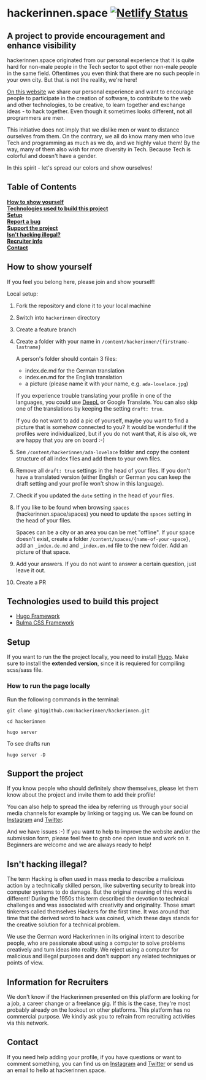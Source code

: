 # hackerinnen.space [![Netlify Status](https://api.netlify.com/api/v1/badges/52a6b589-d735-4956-890e-3c59760772a6/deploy-status)](https://app.netlify.com/sites/loving-noyce-189cc2/deploys)

## A project to provide encouragement and enhance visibility

hackerinnen.space originated from our personal experience that it is quite hard for non-male people in the Tech sector to spot other non-male people in the same field. Oftentimes you even think that there are no such people in your own city. But that is not the reality, we're here!

[On this website](https://www.hackerinnen.space) we share our personal experience and want to encourage people to participate in the creation of software, to contribute to the web and other technologies, to be creative, to learn together and exchange ideas - to hack together. Even though it sometimes looks different, not all programmers are men.

This initiative does not imply that we dislike men or want to distance ourselves from them. On the contrary, we all do know many men who love Tech and programming as much as we do, and we highly value them! By the way, many of them also wish for more diversity in Tech. Because Tech is colorful and doesn't have a gender.

In this spirit - let's spread our colors and show ourselves!

## Table of Contents

**[How to show yourself](#how-to-show-yourself)**<br>
**[Technologies used to build this project](#technologies-used-to-build-this-project)**<br>
**[Setup](#setup)**<br>
**[Report a bug](#report-a-bug)**<br>
**[Support the project](#support-the-project)**<br>
**[Isn't hacking illegal?](#isnt-hacking-illegal)**<br>
**[Recruiter info](#information-for-recruiters)**<br>
**[Contact](#contact)**

## How to show yourself

If you feel you belong here, please join and show yourself!

Local setup:

1.  Fork the repository and clone it to your local machine
2.  Switch into `hackerinnen` directory
3.  Create a feature branch
4.  Create a folder with your name in `/content/hackerinnen/{firstname-lastname}`

    A person's folder should contain 3 files:

    - index.de.md for the German translation
    - index.en.md for the English translation
    - a picture (please name it with your name, e.g. `ada-lovelace.jpg`)

    If you experience trouble translating your profile in one of the languages, you could use [DeepL](https://www.deepl.com/translator) or Google Translate. You can also skip one of the translations by keeping the setting `draft: true`.

    If you do not want to add a pic of yourself, maybe you want to find a picture that is somehow connected to you? It would be wonderful if the profiles were individualized, but if you do not want that, it is also ok, we are happy that you are on board :-)

5.  See `/content/hackerinnen/ada-lovelace` folder and copy the content structure of all index files and add them to your own files.
6.  Remove all `draft: true` settings in the head of your files. If you don't have a translated version (either English or German you can keep the draft setting and your profile won't show in this language).
7.  Check if you updated the `date` setting in the head of your files.
8.  If you like to be found when browsing `spaces` (hackerinnen.space/spaces) you need to update the `spaces` setting in the head of your files.

    Spaces can be a city or an area you can be met "offline".
    If your space doesn't exist, create a folder `/content/spaces/{name-of-your-space}`, add an `_index.de.md` and `_index.en.md` file to the new folder. Add an picture of that space.

9.  Add your answers. If you do not want to answer a certain question, just leave it out.
10. Create a PR

## Technologies used to build this project

- [Hugo Framework](https://gohugo.io/)
- [Bulma CSS Framework](https://bulma.io/)

## Setup

If you want to run the the project locally, you need to install [Hugo](https://gohugo.io/getting-started/installing/).
Make sure to install the **extended version**, since it is requiered for compiling scss/sass file.

### How to run the page locally

Run the following commands in the terminal:

`git clone git@github.com:hackerinnen/hackerinnen.git`

`cd hackerinnen`

`hugo server`

To see drafts run

`hugo server -D`

## Support the project

If you know people who should definitely show themselves, please let them know about the project and invite them to add their profile!

You can also help to spread the idea by referring us through your social media channels for example by linking or tagging us. We can be found on [Instagram](https://instagram.com/hackerinnen.space) and [Twitter](https://twitter.com/hackerinnen).

And we have issues :-) If you want to help to improve the website and/or the submission form, please feel free to grab one open issue and work on it. Beginners are welcome and we are always ready to help!

## Isn't hacking illegal?

The term Hacking is often used in mass media to describe a malicious action by a technically skilled person, like subverting security to break into computer systems to do damage. But the original meaning of this word is different! During the 1950s this term described the devotion to technical challenges and was associated with creativity and originality. Those smart tinkerers called themselves Hackers for the first time. It was around that time that the derived word to hack was coined, which these days stands for the creative solution for a technical problem.

We use the German word Hackerinnen in its original intent to describe people, who are passionate about using a computer to solve problems creatively and turn ideas into reality. We reject using a computer for malicious and illegal purposes and don't support any related techniques or points of view.

## Information for Recruiters

We don't know if the Hackerinnen presented on this platform are looking for a job, a career change or a freelance gig. If this is the case, they're most probably already on the lookout on other platforms. This platform has no commercial purpose. We kindly ask you to refrain from recruiting activities via this network.

## Contact

If you need help adding your profile, if you have questions or want to comment something, you can find us on [Instagram](https://instagram.com/hackerinnen.space) and [Twitter](https://twitter.com/hackerinnen) or send us an email to hello at hackerinnen.space.
